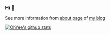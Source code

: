 ### Hi 👋

See more information from [about page](https://www.oyohyee.com/about) of [my blog](https://www.oyohyee.com)

[![OhYee's github stats](https://github-readme-stats.vercel.app/api?username=OhYee&show_icons=true&include_all_commits=true)](https://github.com/OhYee)

<!--
**OhYee/OhYee** is a ✨ _special_ ✨ repository because its `README.md` (this file) appears on your GitHub profile.

Here are some ideas to get you started:

- 🔭 I’m currently working on ...
- 🌱 I’m currently learning ...
- 👯 I’m looking to collaborate on ...
- 🤔 I’m looking for help with ...
- 💬 Ask me about ...
- 📫 How to reach me: ...
- 😄 Pronouns: ...
- ⚡ Fun fact: ...
-->
